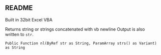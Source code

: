 README
----------

Built in 32bit Excel VBA

Returns string or strings concatenated with vb newline
Output is also written to ```str```.

```VBA
Public Function nl(ByRef str as String, ParamArray strs() as Variant) as String
```
